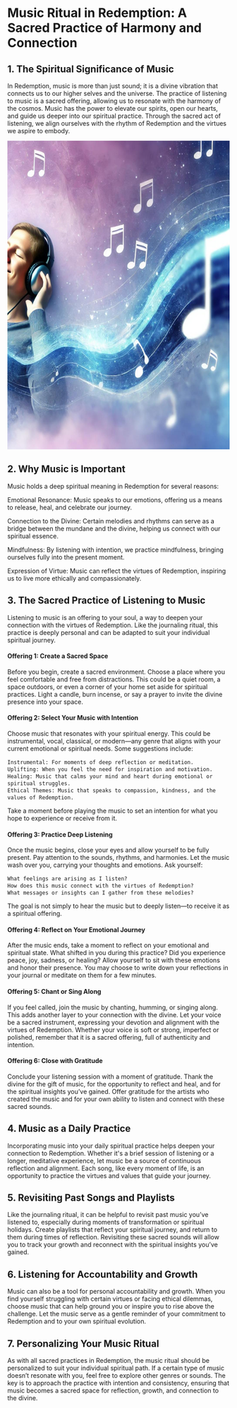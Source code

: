 # Music Ritual in Redemption: A Sacred Practice of Harmony and Connection

## 1. The Spiritual Significance of Music

In Redemption, music is more than just sound; it is a divine vibration that connects us to our higher selves and the universe. The practice of listening to music is a sacred offering, allowing us to resonate with the harmony of the cosmos. Music has the power to elevate our spirits, open our hearts, and guide us deeper into our spiritual practice. Through the sacred act of listening, we align ourselves with the rhythm of Redemption and the virtues we aspire to embody.

<img src="/visuals/rituals/rap_best_genre.jpg" alt="'There is beauty in the struggle' - J.Cole" width="700" height="700">

## 2. Why Music is Important

Music holds a deep spiritual meaning in Redemption for several reasons:

Emotional Resonance: Music speaks to our emotions, offering us a means to release, heal, and celebrate our journey.

Connection to the Divine: Certain melodies and rhythms can serve as a bridge between the mundane and the divine, helping us connect with our spiritual essence.

Mindfulness: By listening with intention, we practice mindfulness, bringing ourselves fully into the present moment.

Expression of Virtue: Music can reflect the virtues of Redemption, inspiring us to live more ethically and compassionately.

## 3. The Sacred Practice of Listening to Music

Listening to music is an offering to your soul, a way to deepen your connection with the virtues of Redemption. Like the journaling ritual, this practice is deeply personal and can be adapted to suit your individual spiritual journey.
#### Offering 1: Create a Sacred Space

Before you begin, create a sacred environment. Choose a place where you feel comfortable and free from distractions. This could be a quiet room, a space outdoors, or even a corner of your home set aside for spiritual practices. Light a candle, burn incense, or say a prayer to invite the divine presence into your space.
#### Offering 2: Select Your Music with Intention

Choose music that resonates with your spiritual energy. This could be instrumental, vocal, classical, or modern—any genre that aligns with your current emotional or spiritual needs. Some suggestions include:

    Instrumental: For moments of deep reflection or meditation.
    Uplifting: When you feel the need for inspiration and motivation.
    Healing: Music that calms your mind and heart during emotional or spiritual struggles.
    Ethical Themes: Music that speaks to compassion, kindness, and the values of Redemption.

Take a moment before playing the music to set an intention for what you hope to experience or receive from it.
#### Offering 3: Practice Deep Listening

Once the music begins, close your eyes and allow yourself to be fully present. Pay attention to the sounds, rhythms, and harmonies. Let the music wash over you, carrying your thoughts and emotions. Ask yourself:

    What feelings are arising as I listen?
    How does this music connect with the virtues of Redemption?
    What messages or insights can I gather from these melodies?

The goal is not simply to hear the music but to deeply listen—to receive it as a spiritual offering.
#### Offering 4: Reflect on Your Emotional Journey

After the music ends, take a moment to reflect on your emotional and spiritual state. What shifted in you during this practice? Did you experience peace, joy, sadness, or healing? Allow yourself to sit with these emotions and honor their presence. You may choose to write down your reflections in your journal or meditate on them for a few minutes.
#### Offering 5: Chant or Sing Along

If you feel called, join the music by chanting, humming, or singing along. This adds another layer to your connection with the divine. Let your voice be a sacred instrument, expressing your devotion and alignment with the virtues of Redemption. Whether your voice is soft or strong, imperfect or polished, remember that it is a sacred offering, full of authenticity and intention.
#### Offering 6: Close with Gratitude

Conclude your listening session with a moment of gratitude. Thank the divine for the gift of music, for the opportunity to reflect and heal, and for the spiritual insights you’ve gained. Offer gratitude for the artists who created the music and for your own ability to listen and connect with these sacred sounds.

## 4. Music as a Daily Practice

Incorporating music into your daily spiritual practice helps deepen your connection to Redemption. Whether it's a brief session of listening or a longer, meditative experience, let music be a source of continuous reflection and alignment. Each song, like every moment of life, is an opportunity to practice the virtues and values that guide your journey.

## 5. Revisiting Past Songs and Playlists

Like the journaling ritual, it can be helpful to revisit past music you’ve listened to, especially during moments of transformation or spiritual holidays. Create playlists that reflect your spiritual journey, and return to them during times of reflection. Revisiting these sacred sounds will allow you to track your growth and reconnect with the spiritual insights you’ve gained.

## 6. Listening for Accountability and Growth

Music can also be a tool for personal accountability and growth. When you find yourself struggling with certain virtues or facing ethical dilemmas, choose music that can help ground you or inspire you to rise above the challenge. Let the music serve as a gentle reminder of your commitment to Redemption and to your own spiritual evolution.

## 7. Personalizing Your Music Ritual

As with all sacred practices in Redemption, the music ritual should be personalized to suit your individual spiritual path. If a certain type of music doesn’t resonate with you, feel free to explore other genres or sounds. The key is to approach the practice with intention and consistency, ensuring that music becomes a sacred space for reflection, growth, and connection to the divine.